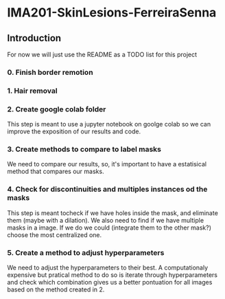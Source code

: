 # IMA201-SkinLesions-FerreiraSenna



## Introduction
For now we will just use the README as a TODO list for this project

### 0. Finish border remotion

### 1. Hair removal

### 2. Create google colab folder
This step is meant to use a jupyter notebook on goolge colab so we can improve the exposition of our results and code.

### 3. Create methods to compare to label masks
We need to compare our results, so, it's important to have a estatisical method that compares our masks.

### 4. Check for discontinuities and multiples instances od the masks
This step is meant tocheck if we have holes inside the mask, and eliminate them (maybe with a dilation).
We also need to find if we have multiple masks in a image. If we do we could (integrate them to the other mask?) choose the most centralized one.

### 5. Create a method to adjust hyperparameters
We need to adjust the hyperparameters to their best. A computationaly expensive but pratical method to do so is iterate through hyperparameters and check which combination gives us a better pontuation for all images based on the method created in 2.
